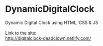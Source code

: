 # DynamicDigitalClock
Dynamic Digital Clock using HTML, CSS & JS
<br><br>
Link to the site:<br>
http://digitalclock-deadclown.netlify.com/
